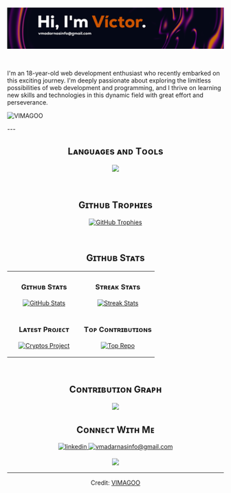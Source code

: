 <!--Banner/Header-->
![VIMAGOO Banner Image](https://github.com/VIMAGOO/VIMAGOO/blob/main/BANNERVIMAGOO.png)

<br /> 

<!--Start Intro-->               
<p align="left">I'm an 18-year-old web development enthusiast who 
recently embarked on this exciting journey. I'm deeply
passionate about exploring the limitless possibilities
of web development and programming, and I thrive
on learning new skills and technologies in this dynamic
field with great effort and perseverance.</p>
<!--End Intro-->

<!--Profile Count Badge-->
<p align="left">
  <img src="(https://komarev.com/ghpvc/?username=VIMAGOO&label=Profile%20views&color=orange&style=flat)" alt="VIMAGOO" style="padding-right:20px;" />
</p>
---
<br />

<!--Languages and Tools Section-->       
<h2 align="center">Lᴀɴɢᴜᴀɢᴇs ᴀɴᴅ Tᴏᴏʟs</h2> 
<p align="center">
<img width="500px"  src="https://skillicons.dev/icons?i=js,html,css,python,java,git,tailwind,react,mysql,mongodb,ps,pr)](https://skillicons.dev)"  />
</p>
<br />


<!--Trophies Section-->   
<h2 align="center">Gɪᴛʜᴜʙ Tʀᴏᴘʜɪᴇs</h2>
<p align="center">
  <a href="https://github.com/VIMAGOO/github-profile-trophy">
    <img src="https://github-profile-trophy.vercel.app/?username=VIMAGOO&row=2&column=6&margin-w=20&margin-h=20" alt="GitHub Trophies">
  </a>
</p>
<br />

<!--Github stats Table--> 
<h2 align="center">Gɪᴛʜᴜʙ Sᴛᴀᴛs</h2>

<table width="100%">
  <tr>
    <td width="50%">
      <h3 align="center"><strong>Gɪᴛʜᴜʙ Sᴛᴀᴛs</strong></h3>
      <p align="center">
        <a href="https://github.com/VIMAGOO">
          <img align="center" src="https://github-readme-stats.vercel.app/api?username=VIMAGOO&count_private=true&show_icons=true&theme=nightowl" alt="GitHub Stats" />
        </a>
      </p>
    </td>
    <td width="50%">
      <h3 align="center"><strong>Sᴛʀᴇᴀᴋ Sᴛᴀᴛs</strong></h3>
      <p align="center">
        <a href="https://github.com/VIMAGOO">
          <img align="center" src="https://streak-stats.demolab.com?user=VIMAGOO&theme=nightowl" alt="Streak Stats" />
        </a>
      </p>
    </td>
  </tr>
  <tr>
    <td width="50%">
      <h3 align="center"><strong>Lᴀᴛᴇsᴛ Pʀᴏᴊᴇᴄᴛ</strong></h3>
      <p align="center">
        <a href="https://github.com/VIMAGOO">
          <img align="center" width="470" src="https://github-readme-stats.vercel.app/api/pin/?username=VIMAGOO&repo=cryptos&theme=nightowl&show_owner=true" alt="Cryptos Project" />
        </a>
      </p>
    </td>
    <td width="50%">
      <h3 align="center"><strong>Tᴏᴘ Cᴏɴᴛʀɪʙᴜᴛɪᴏɴs</strong></h3>
      <p align="center">
        <a href="https://github.com/VIMAGOO">
          <img align="center" src="https://github-contributor-stats.vercel.app/api?username=VIMAGOO&limit=3&theme=nightowl&show_owner=true&combine_all_yearly_contributions=true" alt="Top Repo" />
        </a>
      </p>
    </td>
  </tr>
</table>
<br />

<!--Contribution Graph-->
<h2 align="center">Cᴏɴᴛʀɪʙᴜᴛɪᴏɴ Gʀᴀᴘʜ</h2>
<div align="center">
    <img src="https://github-readme-activity-graph.vercel.app/graph?username=VIMAGOO&bg_color=011627&color=79d3c3&line=c792ea&point=ffeb95&area=true&hide_border=false" border-radius="15">
</div>

<!--Contact Section--> 

<h2 align="center">Cᴏɴɴᴇᴄᴛ Wɪᴛʜ Mᴇ</h2>
<div align="center">
 <a href="https://www.linkedin.com/in/v%C3%ADctor-madarn%C3%A1s-aa22a0296/" target="_blank">
<img src="https://img.shields.io/badge/LinkedIn-0077B5?style=for-the-badge&logo=linkedin&logoColor=white" alt=linkedin style="margin-bottom: 5px;" />
</a>
  
<a href="mailto:vmadarnasinfo@gmail.com" target="_blank">
<img src="https://img.shields.io/badge/Gmail-D14836?style=for-the-badge&logo=gmail&logoColor=white" alt=vmadarnasinfo@gmail.com mail style="margin-bottom: 5px;" />
</a>

<!--Footer--> 
<p align="center">
  <img src="https://capsule-render.vercel.app/api?type=waving&color=gradient&height=65&section=footer"/>
</p>

------

Credit: [VIMAGOO](https://github.com/VIMAGOO)

